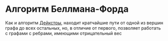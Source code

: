 # Алгоритм Беллмана-Форда

Как и алгоритм [Дейкстры](?Snippets/Python/Algorithms/Search/DijkstrasAlgorithm), находит кратчайшие пути от одной из вершин графа до всех остальных,
но, в отличие от первого, позволяет работать с графами с ребрами, имеющими отрицательный вес
